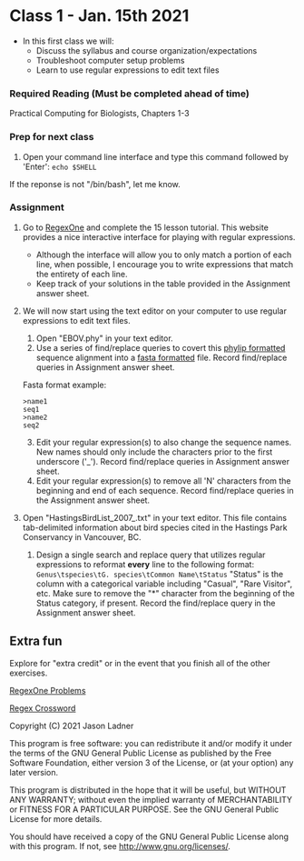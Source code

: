 # Class 1 - Jan. 15th 2021
- In this first class we will:
    - Discuss the syllabus and course organization/expectations
    - Troubleshoot computer setup problems
    - Learn to use regular expressions to edit text files

### Required Reading (**Must be completed ahead of time**)
Practical Computing for Biologists, Chapters 1-3

### Prep for next class

1. Open your command line interface and type this command followed by 'Enter':
```echo $SHELL```

If the reponse is not "/bin/bash", let me know. 

### Assignment

1. Go to [RegexOne](https://regexone.com/) and complete the 15 lesson tutorial. This website provides a nice interactive interface for playing with regular expressions.
    - Although the interface will allow you to only match a portion of each line, when possible, I encourage you to write expressions that match the entirety of each line. 
    - Keep track of your solutions in the table provided in the Assignment answer sheet.

2. We will now start using the text editor on your computer to use regular expressions to edit text files. 
    1. Open "EBOV.phy" in your text editor.
    2. Use a series of find/replace queries to covert this [phylip formatted](http://scikit-bio.org/docs/0.2.3/generated/skbio.io.phylip.html#:~:text=PHYLIP%20format%20is%20a%20plain,the%20multiple%20sequence%20alignment%20itself.) sequence alignment into a [fasta formatted](https://en.wikipedia.org/wiki/FASTA_format) file. Record find/replace queries in Assignment answer sheet.
    
    Fasta format example:
     ```
     >name1
     seq1
     >name2
     seq2
     ```
    
    3. Edit your regular expression(s) to also change the sequence names. New names should only include the characters prior to the first underscore ('_'). Record find/replace queries in Assignment answer sheet.
    4. Edit your regular expression(s) to remove all 'N' characters from the beginning and end of each sequence. Record find/replace queries in the Assignment answer sheet.

3. Open "HastingsBirdList\_2007\_.txt" in your text editor. This file contains tab-delimited information about bird species cited in the Hastings Park Conservancy in Vancouver, BC.
    1. Design a single search and replace query that utilizes regular expressions to reformat **every** line to the following format:
    ```Genus\tspecies\tG. species\tCommon Name\tStatus```
    "Status" is the column with a categorical variable including "Casual", "Rare Visitor", etc. Make sure to remove the "*" character from the beginning of the Status category, if present. Record the find/replace query in the Assignment answer sheet.

## Extra fun

Explore for "extra credit" or in the event that you finish all of the other exercises.

[RegexOne Problems](https://regexone.com/problem/matching_decimal_numbers)

[Regex Crossword](https://regexcrossword.com/)

Copyright (C) 2021  Jason Ladner

This program is free software: you can redistribute it and/or modify
it under the terms of the GNU General Public License as published by
the Free Software Foundation, either version 3 of the License, or
(at your option) any later version.

This program is distributed in the hope that it will be useful,
but WITHOUT ANY WARRANTY; without even the implied warranty of
MERCHANTABILITY or FITNESS FOR A PARTICULAR PURPOSE.  See the
GNU General Public License for more details.

You should have received a copy of the GNU General Public License
along with this program.  If not, see <http://www.gnu.org/licenses/>.



